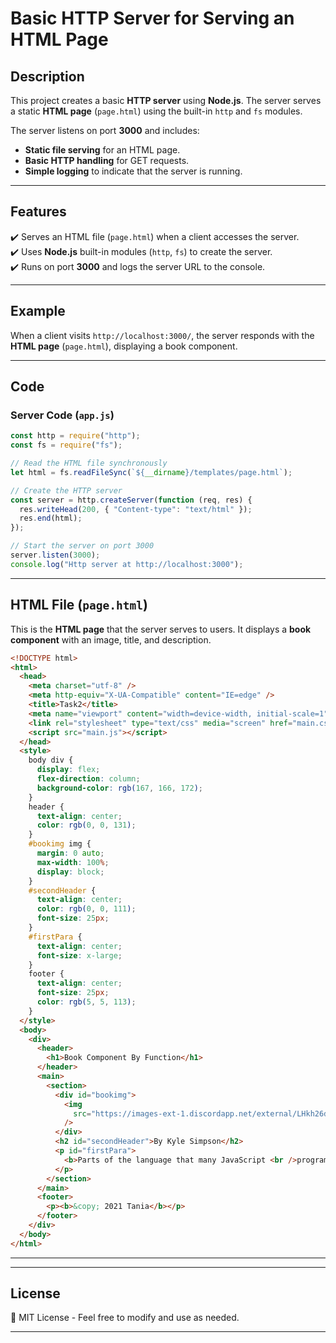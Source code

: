 
# **Basic HTTP Server for Serving an HTML Page**

## **Description**  
This project creates a basic **HTTP server** using **Node.js**. The server serves a static **HTML page** (`page.html`) using the built-in `http` and `fs` modules.

The server listens on port **3000** and includes:  
- **Static file serving** for an HTML page.  
- **Basic HTTP handling** for GET requests.  
- **Simple logging** to indicate that the server is running.  

---

## **Features**  
✔️ Serves an HTML file (`page.html`) when a client accesses the server.  
✔️ Uses **Node.js** built-in modules (`http`, `fs`) to create the server.  
✔️ Runs on port **3000** and logs the server URL to the console.  

---

## **Example**  
When a client visits `http://localhost:3000/`, the server responds with the **HTML page** (`page.html`), displaying a book component.  

---

## **Code**

### **Server Code (`app.js`)**
```javascript
const http = require("http");
const fs = require("fs");

// Read the HTML file synchronously
let html = fs.readFileSync(`${__dirname}/templates/page.html`);

// Create the HTTP server
const server = http.createServer(function (req, res) {
  res.writeHead(200, { "Content-type": "text/html" });
  res.end(html);
});

// Start the server on port 3000
server.listen(3000);
console.log("Http server at http://localhost:3000");
```

---

## **HTML File (`page.html`)**
This is the **HTML page** that the server serves to users. It displays a **book component** with an image, title, and description.

```html
<!DOCTYPE html>
<html>
  <head>
    <meta charset="utf-8" />
    <meta http-equiv="X-UA-Compatible" content="IE=edge" />
    <title>Task2</title>
    <meta name="viewport" content="width=device-width, initial-scale=1" />
    <link rel="stylesheet" type="text/css" media="screen" href="main.css" />
    <script src="main.js"></script>
  </head>
  <style>
    body div {
      display: flex;
      flex-direction: column;
      background-color: rgb(167, 166, 172);
    }
    header {
      text-align: center;
      color: rgb(0, 0, 131);
    }
    #bookimg img {
      margin: 0 auto;
      max-width: 100%;
      display: block;
    }
    #secondHeader {
      text-align: center;
      color: rgb(0, 0, 111);
      font-size: 25px;
    }
    #firstPara {
      text-align: center;
      font-size: x-large;
    }
    footer {
      text-align: center;
      font-size: 25px;
      color: rgb(5, 5, 113);
    }
  </style>
  <body>
    <div>
      <header>
        <h1>Book Component By Function</h1>
      </header>
      <main>
        <section>
          <div id="bookimg">
            <img
              src="https://images-ext-1.discordapp.net/external/LHkh26dQJgrVeZGM8jDCl8Z8v4daT3CGOwHcISnwsmU/https/kula.blog/img/ydkjs_scopes_and_closures.jpg?format=webp&width=528&height=754"
            />
          </div>
          <h2 id="secondHeader">By Kyle Simpson</h2>
          <p id="firstPara">
            <b>Parts of the language that many JavaScript <br />programmers simply avoid</b>
          </p>
        </section>
      </main>
      <footer>
        <p><b>&copy; 2021 Tania</b></p>
      </footer>
    </div>
  </body>
</html>
```

---


---

## **License**
📝 MIT License - Feel free to modify and use as needed.

---
